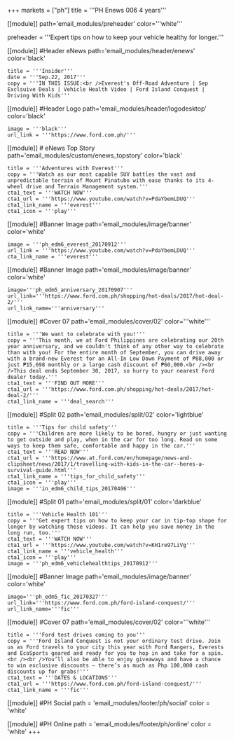 +++
markets = ["ph"]
title = '''PH Enews 006 4 years'''

[[module]]
path='email_modules/preheader'
color='''white'''

preheader = '''Expert tips on how to keep your vehicle healthy for longer.'''

[[module]] #Header eNews
path='email_modules/header/enews'
color='black'

	title = '''Insider'''
	date = '''Sep.22, 2017'''
	copy = '''IN THIS ISSUE:<br />Everest's Off-Road Adventure | Sep Exclsuive Deals | Vehicle Health Video | Ford Island Conquest | Driving With Kids'''

[[module]] #Header Logo
path='email_modules/header/logodesktop'
color='black'

	image = '''black'''
	url_link = '''https://www.ford.com.ph/'''
 
[[module]] # eNews Top Story
path='email_modules/custom/enews_topstory'
color='black'

	title = '''Adventures with Everest'''
	copy = '''Watch as our most capable SUV battles the vast and unpredictable terrain of Mount Pinatubo with ease thanks to its 4-wheel drive and Terrain Management system.'''
	cta1_text = '''WATCH NOW'''
	cta1_url = '''https://www.youtube.com/watch?v=PdaYbemLDUQ'''
	cta1_link_name = '''everest'''
	cta1_icon = '''play'''

[[module]] #Banner Image
path='email_modules/image/banner'
color='white'

	image = '''ph_edm6_everest_20170912'''
	url_link = '''https://www.youtube.com/watch?v=PdaYbemLDUQ'''
	cta_link_name = '''everest'''

[[module]] #Banner Image
path='email_modules/image/banner'
color='white'

	image='''ph_edm5_anniversary_20170907'''
	url_link='''https://www.ford.com.ph/shopping/hot-deals/2017/hot-deal-2/'''
	url_link_name='''anniversary'''

[[module]] #Cover 07
path='email_modules/cover/02'
color='''white''' 

	title = '''We want to celebrate with you!'''
	copy = '''This month, we at Ford Philippines are celebrating our 20th year anniversary, and we couldn't think of any other way to celebrate than with you! For the entire month of September, you can drive away with a brand-new Everest for an All-In Low Down Payment of ₱88,000 or just ₱15,698 monthly or a large cash discount of ₱60,000.<br /><br />This deal ends September 30, 2017, so hurry to your nearest Ford dealer today.'''
	cta1_text = '''FIND OUT MORE'''
	cta1_url = '''https://www.ford.com.ph/shopping/hot-deals/2017/hot-deal-2/'''
	cta1_link_name = '''deal_search'''

[[module]] #Split 02
path='email_modules/split/02'
color='lightblue'

	title = '''Tips for child safety'''
	copy = '''Children are more likely to be bored, hungry or just wanting to get outside and play, when in the car for too long. Read on some ways to keep them safe, comfortable and happy in the car.'''
	cta1_text = '''READ NOW'''
	cta1_url = '''https://www.at.ford.com/en/homepage/news-and-clipsheet/news/2017/1/travelling-with-kids-in-the-car--heres-a-survival-guide.html'''
	cta1_link_name = '''tips_for_child_safety'''
	cta1_icon = '''play'''
	image = '''in_edm6_child_tips_20170406'''

[[module]] #Split 01
path='email_modules/split/01'
color='darkblue'

	title = '''Vehicle Health 101'''
	copy = '''Get expert tips on how to keep your car in tip-top shape for longer by watching these videos. It can help you save money in the long run, too.'''
	cta1_text = '''WATCH NOW'''
	cta1_url = '''https://www.youtube.com/watch?v=KH1re97LiVg'''
	cta1_link_name = '''vehicle_health'''
	cta1_icon = '''play'''
	image = '''ph_edm6_vehiclehealthtips_20170912'''

[[module]] #Banner Image
path='email_modules/image/banner'
color='white'

	image='''ph_edm5_fic_20170327'''
	url_link='''https://www.ford.com.ph/ford-island-conquest/'''
	url_link_name='''fic'''

[[module]] #Cover 07
path='email_modules/cover/02'
color='''white''' 

	title = '''Ford test drives coming to you'''
	copy = '''Ford Island Conquest is not your ordinary test drive. Join us as Ford travels to your city this year with Ford Rangers, Everests and EcoSports geared and ready for you to hop in and take for a spin.<br /><br />You’ll also be able to enjoy giveaways and have a chance to win exclusive discounts – there’s as much as Php 100,000 cash discounts up for grabs!'''
	cta1_text = '''DATES & LOCATIONS'''
	cta1_url = '''https://www.ford.com.ph/ford-island-conquest/'''
	cta1_link_name = '''fic'''

[[module]] #PH Social
path = 'email_modules/footer/ph/social'
color = 'white'

[[module]] #PH Online
path = 'email_modules/footer/ph/online'
color = 'white'
+++